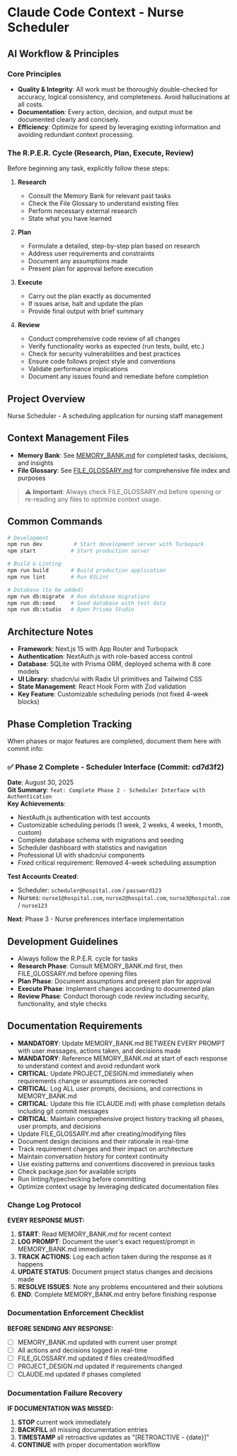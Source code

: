 # Claude Code Context - Nurse Scheduler

## AI Workflow & Principles

### Core Principles
- **Quality & Integrity**: All work must be thoroughly double-checked for accuracy, logical consistency, and completeness. Avoid hallucinations at all costs.
- **Documentation**: Every action, decision, and output must be documented clearly and concisely.
- **Efficiency**: Optimize for speed by leveraging existing information and avoiding redundant context processing.

### The R.P.E.R. Cycle (Research, Plan, Execute, Review)
Before beginning any task, explicitly follow these steps:

1. **Research**
   - Consult the Memory Bank for relevant past tasks
   - Check the File Glossary to understand existing files
   - Perform necessary external research
   - State what you have learned

2. **Plan**
   - Formulate a detailed, step-by-step plan based on research
   - Address user requirements and constraints
   - Document any assumptions made
   - Present plan for approval before execution

3. **Execute**
   - Carry out the plan exactly as documented
   - If issues arise, halt and update the plan
   - Provide final output with brief summary

4. **Review**
   - Conduct comprehensive code review of all changes
   - Verify functionality works as expected (run tests, build, etc.)
   - Check for security vulnerabilities and best practices
   - Ensure code follows project style and conventions
   - Validate performance implications
   - Document any issues found and remediate before completion

## Project Overview
Nurse Scheduler - A scheduling application for nursing staff management

## Context Management Files
- **Memory Bank**: See [MEMORY_BANK.md](./MEMORY_BANK.md) for completed tasks, decisions, and insights
- **File Glossary**: See [FILE_GLOSSARY.md](./FILE_GLOSSARY.md) for comprehensive file index and purposes

> **⚠️ Important**: Always check FILE_GLOSSARY.md before opening or re-reading any files to optimize context usage.

## Common Commands
```bash
# Development
npm run dev          # Start development server with Turbopack
npm start           # Start production server

# Build & Linting
npm run build       # Build production application
npm run lint        # Run ESLint

# Database (to be added)
npm run db:migrate  # Run database migrations  
npm run db:seed     # Seed database with test data
npm run db:studio   # Open Prisma Studio
```

## Architecture Notes
- **Framework**: Next.js 15 with App Router and Turbopack
- **Authentication**: NextAuth.js with role-based access control
- **Database**: SQLite with Prisma ORM, deployed schema with 8 core models
- **UI Library**: shadcn/ui with Radix UI primitives and Tailwind CSS
- **State Management**: React Hook Form with Zod validation
- **Key Feature**: Customizable scheduling periods (not fixed 4-week blocks)

## Phase Completion Tracking
When phases or major features are completed, document them here with commit info:

### ✅ Phase 2 Complete - Scheduler Interface (Commit: cd7d3f2)
**Date**: August 30, 2025  
**Git Summary**: `feat: Complete Phase 2 - Scheduler Interface with Authentication`  
**Key Achievements**:
- NextAuth.js authentication with test accounts
- Customizable scheduling periods (1 week, 2 weeks, 4 weeks, 1 month, custom)
- Complete database schema with migrations and seeding
- Scheduler dashboard with statistics and navigation
- Professional UI with shadcn/ui components
- Fixed critical requirement: Removed 4-week scheduling assumption

**Test Accounts Created**:
- Scheduler: `scheduler@hospital.com` / `password123`
- Nurses: `nurse1@hospital.com`, `nurse2@hospital.com`, `nurse3@hospital.com` / `nurse123`

**Next**: Phase 3 - Nurse preferences interface implementation

## Development Guidelines
- Always follow the R.P.E.R. cycle for tasks
- **Research Phase**: Consult MEMORY_BANK.md first, then FILE_GLOSSARY.md before opening files
- **Plan Phase**: Document assumptions and present plan for approval
- **Execute Phase**: Implement changes according to documented plan
- **Review Phase**: Conduct thorough code review including security, functionality, and style checks

## Documentation Requirements
- **MANDATORY**: Update MEMORY_BANK.md BETWEEN EVERY PROMPT with user messages, actions taken, and decisions made
- **MANDATORY**: Reference MEMORY_BANK.md at start of each response to understand context and avoid redundant work
- **CRITICAL**: Update PROJECT_DESIGN.md immediately when requirements change or assumptions are corrected
- **CRITICAL**: Log ALL user prompts, decisions, and corrections in MEMORY_BANK.md
- **CRITICAL**: Update this file (CLAUDE.md) with phase completion details including git commit messages
- **CRITICAL**: Maintain comprehensive project history tracking all phases, user prompts, and decisions
- Update FILE_GLOSSARY.md after creating/modifying files
- Document design decisions and their rationale in real-time
- Track requirement changes and their impact on architecture
- Maintain conversation history for context continuity
- Use existing patterns and conventions discovered in previous tasks
- Check package.json for available scripts
- Run linting/typechecking before committing
- Optimize context usage by leveraging dedicated documentation files

### Change Log Protocol
**EVERY RESPONSE MUST:**
1. **START**: Read MEMORY_BANK.md for recent context
2. **LOG PROMPT**: Document the user's exact request/prompt in MEMORY_BANK.md immediately
3. **TRACK ACTIONS**: Log each action taken during the response as it happens
4. **UPDATE STATUS**: Document project status changes and decisions made
5. **RESOLVE ISSUES**: Note any problems encountered and their solutions
6. **END**: Complete MEMORY_BANK.md entry before finishing response

### Documentation Enforcement Checklist
**BEFORE SENDING ANY RESPONSE:**
- [ ] MEMORY_BANK.md updated with current user prompt
- [ ] All actions and decisions logged in real-time
- [ ] FILE_GLOSSARY.md updated if files created/modified
- [ ] PROJECT_DESIGN.md updated if requirements changed
- [ ] CLAUDE.md updated if phases completed

### Documentation Failure Recovery
**IF DOCUMENTATION WAS MISSED:**
1. **STOP** current work immediately
2. **BACKFILL** all missing documentation entries
3. **TIMESTAMP** all retroactive updates as "[RETROACTIVE - {date}]"
4. **CONTINUE** with proper documentation workflow